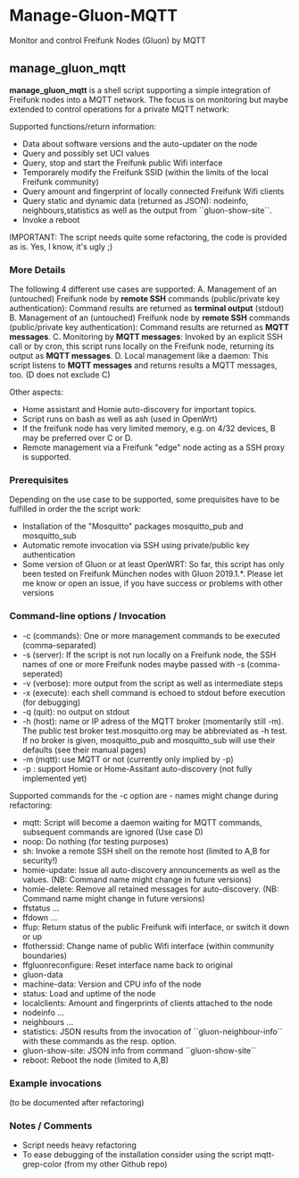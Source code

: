 # Manage-Gluon-MQTT

Monitor and control Freifunk Nodes (Gluon) by MQTT

## manage_gluon_mqtt

**manage_gluon_mqtt** is a shell script supporting a simple integration of Freifunk nodes into a MQTT network. The focus is on monitoring but maybe extended to control operations for a private MQTT network:

Supported functions/return information:

* Data about software versions and the auto-updater on the node
* Query and possibly set UCI values
* Query, stop and start the Freifunk public Wifi interface
* Temporarely modify the Freifunk SSID (within the limits of the local Freifunk community)
* Query amount and fingerprint of locally connected Freifunk Wifi clients
* Query static and dynamic data (returned as JSON): nodeinfo, neighbours,statistics as well as the output from ``gluon-show-site´´.
* Invoke a reboot

IMPORTANT: The script needs quite some refactoring, the code is provided as is. Yes, I know, it's ugly ;)

### More Details

The following 4 different use cases are supported:
A. Management of an (untouched) Freifunk node by **remote SSH** commands (public/private key authentication): Command results are returned as **terminal output** (stdout)
B. Management of an (untouched) Freifunk node by **remote SSH** commands (public/private key authentication): Command results are returned as **MQTT messages**.
C. Monitoring by **MQTT messages**: Invoked by an explicit SSH call or by cron, this script runs locally on the Freifunk node, returning its output as **MQTT messages**.
D. Local management like a daemon: This script listens to **MQTT messages** and returns results a MQTT messages, too. (D does not exclude C)

Other aspects:
* Home assistant and Homie auto-discovery for important topics.
* Script runs on bash as well as ash (used in OpenWrt)
* If the freifunk node has very limited memory, e.g. on 4/32 devices, B may be preferred over C or D.
* Remote management via a Freifunk "edge" node acting as a SSH proxy is supported.

### Prerequisites

Depending on the use case to be supported, some prequisites have to be fulfilled in order the the script work:

* Installation of the "Mosquitto" packages mosquitto_pub and mosquitto_sub
* Automatic remote invocation via SSH using private/public key authentication
* Some version of Gluon or at least OpenWRT: So far, this script has only been tested on Freifunk München nodes with Gluon 2019.1.*. Please let me know or open an issue, if you have success or problems with other versions

### Command-line options / Invocation

* -c (commands): One or more management commands to be executed (comma-separated)
* -s (server): If the script is not run locally on a Freifunk node, the SSH names of one or more Freifunk nodes maybe passed with -s (comma-seperated)
* -v (verbose): more output from the script as well as intermediate steps
* -x (execute): each shell command is echoed to stdout before execution (for debugging)
* -q (quit): no output on stdout
* -h (host): name or IP adress of the MQTT broker (momentarily still -m).
    The public test broker test.mosquitto.org may be abbreviated as -h test.
    If no broker is given, mosquitto_pub and mosquitto_sub will use their defaults (see their manual pages)
* -m (mqtt): use MQTT or not (currently only implied by -p)
* -p : support Homie or Home-Assitant auto-discovery (not fully implemented yet)

Supported commands for the -c option are - names might change during refactoring:

* mqtt: Script will become a daemon waiting for MQTT commands, subsequent commands are ignored (Use case D)
* noop: Do nothing (for testing purposes)
* sh: Invoke a remote SSH shell on the remote host (limited to A,B for security!)
* homie-update: Issue all auto-discovery announcements as well as the values. (NB: Command name might change in future versions)
* homie-delete: Remove all retained messages for auto-discovery. (NB: Command name might change in future versions)
* ffstatus ...
* ffdown ...
* ffup: Return status of the public Freifunk wifi interface, or switch it down or up
* ffotherssid: Change name of public Wifi interface (within community boundaries)
* ffgluonreconfigure: Reset interface name back to original
* gluon-data
* machine-data: Version and CPU info of the node
* status: Load and uptime of the node
* localclients: Amount and fingerprints of clients attached to the node
* nodeinfo ...
* neighbours ...
* statistics: JSON results from the invocation of ``gluon-neighbour-info´´ with these commands as the resp. option.
* gluon-show-site: JSON info from command ``gluon-show-site´´
* reboot: Reboot the node (limited to A,B)

### Example invocations

(to be documented after refactoring)

### Notes / Comments

* Script needs heavy refactoring
* To ease debugging of the installation consider using the script mqtt-grep-color (from my other Github repo)